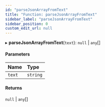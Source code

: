 ```yaml
---
id: "parseJsonArrayFromText"
title: "Function: parseJsonArrayFromText"
sidebar_label: "parseJsonArrayFromText"
sidebar_position: 0
custom_edit_url: null
---
```


▸ **parseJsonArrayFromText**(`text`): ``null`` \| `any`[]

#### Parameters

| Name | Type |
| :------ | :------ |
| `text` | `string` |

#### Returns

``null`` \| `any`[]

